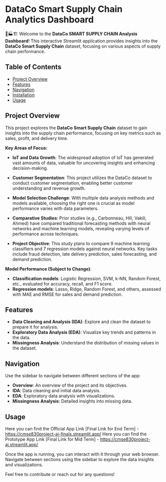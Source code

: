
# DataCo Smart Supply Chain Analytics Dashboard

🚚🏭🏗️ Welcome to the **DataCo SMART SUPPLY CHAIN Analysis Dashboard**! This interactive Streamlit application provides insights into the **DataCo Smart Supply Chain** dataset, focusing on various aspects of supply chain performance.

## Table of Contents

- [Project Overview](#project-overview)
- [Features](#features)
- [Navigation](#navigation)
- [Installation](#installation)
- [Usage](#usage)

## Project Overview

This project explores the **DataCo Smart Supply Chain** dataset to gain insights into the supply chain performance, focusing on key metrics such as sales, profit, and delivery time.

**Key Areas of Focus:**

- **IoT and Data Growth**: The widespread adoption of IoT has generated vast amounts of data, valuable for uncovering insights and enhancing decision-making.
  
- **Customer Segmentation**: This project utilizes the DataCo dataset to conduct customer segmentation, enabling better customer understanding and revenue growth.
  
- **Model Selection Challenge**: With multiple data analysis methods and models available, choosing the right one is crucial as model performance varies with data parameters.
  
- **Comparative Studies**: Prior studies (e.g., Carbonneau, Hill, Vakili, Ahmed) have compared traditional forecasting methods with neural networks and machine learning models, revealing varying levels of performance across techniques.
  
- **Project Objective**: This study plans to compare 9 machine learning classifiers and 7 regression models against neural networks. Key tasks include fraud detection, late delivery prediction, sales forecasting, and demand prediction.

**Model Performance (Subject to Change)**:
- **Classification models**: Logistic Regression, SVM, k-NN, Random Forest, etc., evaluated for accuracy, recall, and F1 score.
- **Regression models**: Lasso, Ridge, Random Forest, and others, assessed with MAE and RMSE for sales and demand prediction.

## Features

- **Data Cleaning and Analysis (IDA)**: Explore and clean the dataset to prepare it for analysis.
- **Exploratory Data Analysis (EDA)**: Visualize key trends and patterns in the data.
- **Missingness Analysis**: Understand the distribution of missing values in the dataset.

## Navigation

Use the sidebar to navigate between different sections of the app:

- **Overview**: An overview of the project and its objectives.
- **IDA**: Data cleaning and initial data analysis.
- **EDA**: Exploratory data analysis with visualizations.
- **Missingness Analysis**: Detailed insights into missing data.
<!--
## Installation

To run this application locally, follow these steps:

1. Clone the repository:
   ```bash
   git clone <repository-url>
   cd <repository-directory>
   ```

2. Install the required libraries:
   ```bash
   pip install streamlit pandas numpy matplotlib seaborn
   ```

3. Run the app:
   ```bash
   streamlit run app.py
   ```
-->
## Usage

Here you can find the Official App Link [Final Link for End Term] - https://cmse830project-aj-finals.streamlit.app/
Here you can find the Prototype App Link [Final Link for Mid Term] - https://cmse830project-aj.streamlit.app/

Once the app is running, you can interact with it through your web browser. Navigate between sections using the sidebar to explore the data insights and visualizations.

Feel free to contribute or reach out for any questions!

